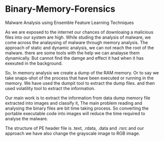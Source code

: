 # Binary-Memory-Forensics


Malware Analysis using Ensemble Feature Learning Techniques

As we are exposed to the internet our chances of downloaing a malicious files into our system are high. 
While studing the analysis of malware, we come across the analaysing of malware through memory analysis. The approach of static and dynamic analysis,
we can not reach the root of the malware. there are some tools with the help we can analayse them dynamically. 
But cannot find the damge and effect it had when it has exexuted in the background.  

So, In memory analysis we create a dump of the RAM memory. Or to say we take snaps-shot of the process that have been executed or running in the memory.
We have used the dumpit tool to extract the dump files. and then used volatility tool to extract the information.

Our main work is to extract the information from data dump memory file extracted into images and classify it,
The main problem reading and analysing the binary files are bit time taking process. So converting the portable executable code into images
will reduce the time required to analyse the malware.

The structure of PE header file is .text, .rdata, .data and .rsrc and our approach we have also change the grayscale image to RGB image.
